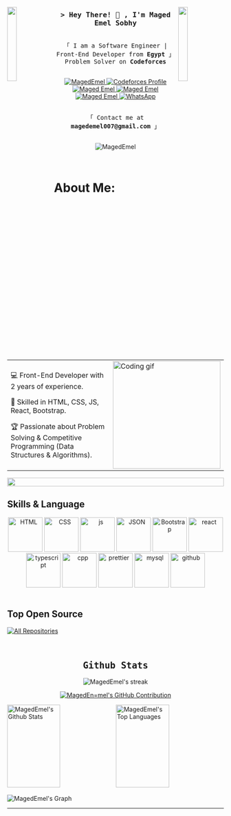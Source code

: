 

<!-- [![wakatime](https://wakatime.com/badge/user/eebb3dd8-d9b2-40de-9b88-6fd6cac99dbc.svg)](https://wakatime.com/@eebb3dd8-d9b2-40de-9b88-6fd6cac99dbc) -->

<img align="left" src="https://user-images.githubusercontent.com/65187002/144930161-2f783401-8d27-4fdf-a2f7-cc0ba32f1f1f.gif" width="21%" style="display:inline;"><img align="right" src="https://user-images.githubusercontent.com/65187002/144930161-2f783401-8d27-4fdf-a2f7-cc0ba32f1f1f.gif" width="21%" style="display:inline;">


<!-- Intro  -->
<h3 align="center">
        <samp>&gt; Hey There! 👋 , I'm Maged Emel Sobhy
        </samp>
</h3>


<p align="center"> 
  <samp>
    <br>
    「 I am a Software Engineer | Front-End Developer from <b>Egypt</b> 」Problem Solver on <b>Codeforces</b>
    <br>
    <br>
  </samp>
</p>


<p align="center">
 <a href="https://github.com/MagedEmel" target="blank">
  <img src="https://img.shields.io/badge/GitHub-100000?style=for-the-badge&logo=github&logoColor=white" alt="MagedEmel" />
 </a>
  <a href="https://codeforces.com/profile/MagedEmelS" target="_blank">
  <img src="https://img.shields.io/badge/Codeforces-445f9d?style=for-the-badge&logo=codeforces&logoColor=white" alt="Codeforces Profile" />
</a>
 <a href="https://www.linkedin.com/in/maged-emel-sobhy-a5b50a265/" target="_blank">
  <img src="https://img.shields.io/badge/LinkedIn-0077B5?style=for-the-badge&logo=linkedin&logoColor=white" alt="Maged Emel"/>
 </a>
 <a href="https://www.facebook.com/maged.emel.5" target="_blank">
  <img src="https://img.shields.io/badge/Facebook-20BEFF?&style=for-the-badge&logo=facebook&logoColor=white" alt="Maged Emel"  />
 </a> 
 <a href="https://www.instagram.com/magooood.0/" target="_blank">
  <img src="https://img.shields.io/badge/Instagram-E4405F?style=for-the-badge&logo=instagram&logoColor=white" alt="Maged Emel"  />
 </a>
 <a href="http://Wa.me/201551803645" target="_blank">
  <img src="https://img.shields.io/badge/whatsapp%20-128C7E.svg?style=for-the-badge&logo=whatsapp&logoColor=white" alt="WhatsApp"  />
 </a> 
</p>
<p align="center"> 
  <samp>
    <br>
    「 Contact me at <b>magedemel007@gmail.com</b> 」
    <br>
    <br>
  </samp>
</p>

<p align="center"> 
 <img src="https://komarev.com/ghpvc/?username=magedemel&label=Profile%20views&color=0e75b6&style=flat" alt="MagedEmel" /> 
</p>


<br>

#  About Me:


<table border="0">
  <tr>
    <td>
      <p>💻 Front-End Developer with 2 years of experience.</p>
      <p>🚀 Skilled in HTML, CSS, JS, React, Bootstrap.</p>
      <p>🏆 Passionate about Problem Solving & Competitive Programming (Data Structures & Algorithms).</p>
    </td>
    <td>
      <img src="https://user-images.githubusercontent.com/74038190/229223263-cf2e4b07-2615-4f87-9c38-e37600f8381a.gif" width="250" alt="Coding gif" />
    </td>
  </tr>
</table>



<img src="https://i.imgur.com/dBaSKWF.gif" height="20" width="100%">


## Skills & Language

<div align="center">
  <!-- HTML -->
    <img src="https://img.icons8.com/fluency/96/html-5.png" alt="HTML" width="80" height="80" />
  <!-- CSS -->
   <img src="https://img.icons8.com/fluency/96/css3.png" alt="CSS" width="80" height="80" />
  <!-- JavaScript -->
  <img src="https://techstack-generator.vercel.app/js-icon.svg" alt="js" width="80" height="80" />
  <!-- JSON -->
   <img src="https://img.icons8.com/fluency/96/json.png" alt="JSON" width="80" height="80" />
  <!-- Bootstrap -->
  <img src="https://img.icons8.com/fluency/96/bootstrap.png" alt="Bootstrap" width="80" height="80" />
  <!-- React -->
  <img src="https://techstack-generator.vercel.app/react-icon.svg" alt="react" width="80" height="80" />
  <!-- TypeScript -->
  <img src="https://techstack-generator.vercel.app/ts-icon.svg" alt="typescript" width="80" height="80" />
  <!-- C++ -->
  <img src="https://techstack-generator.vercel.app/cpp-icon.svg" alt="cpp" width="80" height="80" />
  <!-- Prettier -->
  <img src="https://techstack-generator.vercel.app/prettier-icon.svg" alt="prettier" width="80" height="80" />
  <!-- MySQL -->
  <img src="https://techstack-generator.vercel.app/mysql-icon.svg" alt="mysql" width="80" height="80" />
  <!-- GitHub -->
  <img src="https://techstack-generator.vercel.app/github-icon.svg" alt="github" width="80" height="80" />
</div>


<br />


## Top Open Source 
<p align="left">
  <a href="https://github.com/MagedEmel?tab=repositories" target="_blank"><img alt="All Repositories" title="All Repositories" src="https://img.shields.io/badge/-All%20Repos-2962FF?style=for-the-badge&logo=koding&logoColor=white"/></a>
</p>

<br/>


<h2 align="center">
             <samp> Github Stats </samp>
</h2>

<p align="center">
  <img src="https://github-readme-streak-stats.herokuapp.com/?user=magedemel&theme=radical&hide_border=true" alt="MagedEmel's streak" />
</p>

<p align="center">
  <a href="https://github.com/MagedEmel">
    <img src="https://github-profile-summary-cards.vercel.app/api/cards/profile-details?username=MagedEmel&theme=radical" alt="MagedEn=mel's GitHub Contribution"/>
  </a>
</p>

<a> 
    <a href="https://github.com/MagedEmel"><img alt="MagedEmel's Github Stats" src="https://denvercoder1-github-readme-stats.vercel.app/api?username=MagedEmel&show_icons=true&count_private=true&theme=react&border_color=7F3FBF&bg_color=0D1117&title_color=F85D7F&icon_color=F8D866" height="192px" width="49.5%"/></a>
  <a href="https://github.com/MagedEmel"><img alt="MagedEmel's Top Languages" src="https://denvercoder1-github-readme-stats.vercel.app/api/top-langs/?username=MagedEmel&langs_count=8&layout=compact&theme=react&border_color=7F3FBF&bg_color=0D1117&title_color=F85D7F&icon_color=F8D866&hide=python,cmake,cython,cuda" height="192px" width="49.5%"/></a>
  <br/>
</a>

![MagedEmel's Graph](https://github-readme-activity-graph.vercel.app/graph?username=MagedEmel&custom_title=MagedEmel's%20GitHub%20Activity%20Graph&bg_color=0D1117&color=7F3FBF&line=7F3FBF&point=7F3FBF&area_color=FFFFFF&title_color=FFFFFF&area=true)

---
